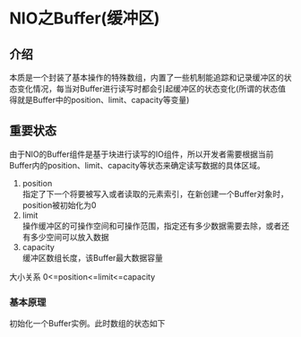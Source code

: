 # NIO之Buffer(缓冲区)

## 介绍
本质是一个封装了基本操作的特殊数组，内置了一些机制能追踪和记录缓冲区的状态变化情况，每当对Buffer进行读写时都会引起缓冲区的状态变化(所谓的状态值得就是Buffer中的position、limit、capacity等变量)

## 重要状态
由于NIO的Buffer组件是基于块进行读写的IO组件，所以开发者需要根据当前Buffer内的position、limit、capacity等状态来确定读写数据的具体区域。
1. position  
指定了下一个将要被写入或者读取的元素索引，在新创建一个Buffer对象时，position被初始化为0
2. limit  
操作缓冲区的可操作空间和可操作范围，指定还有多少数据需要去除，或者还有多少空间可以放入数据
3. capacity  
缓冲区数组长度，该Buffer最大数据容量  

大小关系 0<=position<=limit<=capacity

### 基本原理
初始化一个Buffer实例。此时数组的状态如下
